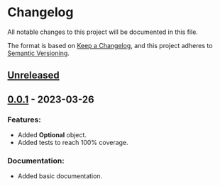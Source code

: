 # Changelog

All notable changes to this project will be documented in this file.

The format is based on [Keep a Changelog](https://keepachangelog.com/en/1.0.0/),
and this project adheres to [Semantic Versioning](https://semver.org/spec/v2.0.0.html).

## [Unreleased]

## [0.0.1] - 2023-03-26

### Features:

- Added **Optional** object.
- Added tests to reach 100% coverage.

### Documentation:

- Added basic documentation.

[Unreleased]: https://github.com/francipvb/py-optional/compare/v0.0.0...HEAD
[0.0.1]: https://github.com/francipvb/py-optional/releases/tag/v0.0.
